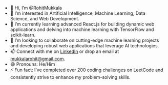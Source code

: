 - 👋 Hi, I’m @RohitMukkala
- 👀 I’m interested in Artificial Intelligence, Machine Learning, Data Science, and Web Development.
- 🌱 I’m currently learning advanced React.js for building dynamic web applications and delving into machine learning with TensorFlow and scikit-learn.
- 💞️ I’m looking to collaborate on cutting-edge machine learning projects and developing robust web applications that leverage AI technologies.
- 📫 Connect with me on [LinkedIn](https://www.linkedin.com/in/mukkala-rohit) or drop an email at mukkalarohit@gmail.com.
- 😄 Pronouns: He/Him
- ⚡ Fun fact: I’ve completed over 200 coding challenges on LeetCode and consistently strive to enhance my problem-solving skills.



<!---
RohitMukkala/RohitMukkala is a ✨ special ✨ repository because its `README.md` (this file) appears on your GitHub profile.
You can click the Preview link to take a look at your changes.
--->

